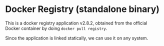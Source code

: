 # Docker Registry (standalone binary)

This is a docker registry application v2.8.2, obtained from the official Docker container by doing `docker pull registry`.

Since the application is linked statically, we can use it on any system.

